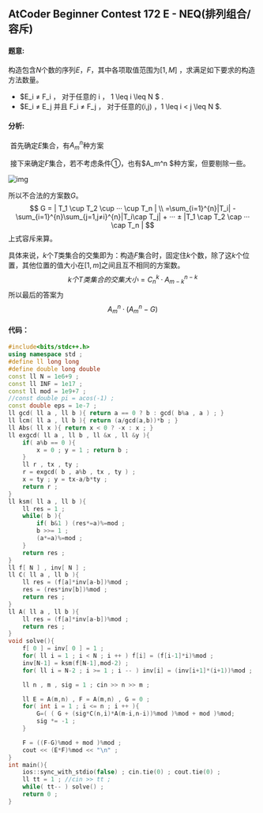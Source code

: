 ## AtCoder Beginner Contest 172 E - NEQ(排列组合/容斥)

#### 题意:

构造包含$N$个数的序列$E$，$F$，其中各项取值范围为$[1,M]$ ，求满足如下要求的构造方法数量。

- $E_i ≠ F_i ， 对于任意的 i ， 1 \leq i \leq N $ .
- $E_i ≠ E_j 并且 F_i ≠ F_j ， 对于任意的(i,j) ，1 \leq i < j  \leq N $.

#### 分析:

​		首先确定$E$集合，有$A_m^n$种方案	

​		接下来确定$F$集合，若不考虑条件$①$，也有$A_m^n $种方案，但要剔除一些。

![img](https://cdn.luogu.com.cn/upload/image_hosting/tr282inv.png)

所以不合法的方案数$G$。
$$
G = | T_1 \cup T_2 \cup ··· \cup T_n | \\
=\sum_{i=1}^{n}|T_i| - \sum_{i=1}^{n}\sum_{j=1,j≠i}^{n}|T_i\cap T_j| + ··· ± |T_1 \cap T_2 \cap ··· \cap T_n |
$$
上式容斥来算。

具体来说，$k$个$T$类集合的交集即为：构造$F$集合时，固定住$k$个数，除了这$k$个位置，其他位置的值大小在$[1,m]$之间且互不相同的方案数。
$$
k个T类集合的交集大小=C_n^k · A_{m-k}^{n-k}
$$
所以最后的答案为
$$
A_{m}^{n}·(A_{m}^{n}-G)
$$

#### 代码：

```cpp
#include<bits/stdc++.h>
using namespace std ;
#define ll long long
#define double long double
const ll N = 1e6+9 ;
const ll INF = 1e17 ;
const ll mod = 1e9+7 ;
//const double pi = acos(-1) ;
const double eps = 1e-7 ;
ll gcd( ll a , ll b ){ return a == 0 ? b : gcd( b%a , a ) ; }
ll lcm( ll a , ll b ){ return (a/gcd(a,b))*b ; }
ll Abs( ll x ){ return x < 0 ? -x : x ; }
ll exgcd( ll a , ll b , ll &x , ll &y ){
    if( a%b == 0 ){
        x = 0 ; y = 1 ; return b ;
    }
    ll r , tx , ty ;
    r = exgcd( b , a%b , tx , ty ) ;
    x = ty ; y = tx-a/b*ty ;
    return r ;
}
ll ksm( ll a , ll b ){
    ll res = 1 ;
    while( b ){
        if( b&1 ) (res*=a)%=mod ;
        b >>= 1 ;
        (a*=a)%=mod ;
    }
    return res ;
}
ll f[ N ] , inv[ N ] ;
ll C( ll a , ll b ){
    ll res = (f[a]*inv[a-b])%mod ;
    res = (res*inv[b])%mod ;
    return res ;
}
ll A( ll a , ll b ){
    ll res = (f[a]*inv[a-b])%mod ;
    return res ;
}
void solve(){
    f[ 0 ] = inv[ 0 ] = 1 ;
    for( ll i = 1 ; i < N ; i ++ ) f[i] = (f[i-1]*i)%mod ;
    inv[N-1] = ksm(f[N-1],mod-2) ;
    for( ll i = N-2 ; i >= 1 ; i -- ) inv[i] = (inv[i+1]*(i+1))%mod ;

    ll n , m , sig = 1 ; cin >> n >> m ;

    ll E = A(m,n) , F = A(m,n) , G = 0 ;
    for( int i = 1 ; i <= n ; i ++ ){
        G=( ( G + (sig*C(n,i)*A(m-i,n-i))%mod )%mod + mod )%mod;
        sig *= -1 ;
    }

    F = ((F-G)%mod + mod )%mod ;
    cout << (E*F)%mod << "\n" ;
}
int main(){
    ios::sync_with_stdio(false) ; cin.tie(0) ; cout.tie(0) ;
    ll tt = 1 ; //cin >> tt ;
    while( tt-- ) solve() ;
    return 0 ;
}



```

